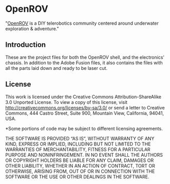 OpenROV
================
"[OpenROV](http://openrov.com/) is a DIY telerobotics community centered around underwater exploration & adventure." 

Introduction
-------
These are the project files for both the OpenROV shell, and the electronics' chassis.
In addition to the Adobe Fusion files, it also contains the files with all the parts laid down and ready to be laser cut.

License
-------

This work is licensed under the Creative Commons Attribution-ShareAlike 3.0 Unported License. To view a copy of this license, visit <http://creativecommons.org/licenses/by-sa/3.0/> or send a letter to Creative Commons, 444 Castro Street, Suite 900, Mountain View, California, 94041, USA.

*Some portions of code may be subject to different licensing agreements.

THE SOFTWARE IS PROVIDED “AS IS”, WITHOUT WARRANTY OF ANY KIND, EXPRESS OR IMPLIED, INCLUDING BUT NOT LIMITED TO THE WARRANTIES OF MERCHANTABILITY, FITNESS FOR A PARTICULAR PURPOSE AND NONINFRINGEMENT. IN NO EVENT SHALL THE AUTHORS OR COPYRIGHT HOLDERS BE LIABLE FOR ANY CLAIM, DAMAGES OR OTHER LIABILITY, WHETHER IN AN ACTION OF CONTRACT, TORT OR OTHERWISE, ARISING FROM, OUT OF OR IN CONNECTION WITH THE SOFTWARE OR THE USE OR OTHER DEALINGS IN THE SOFTWARE.